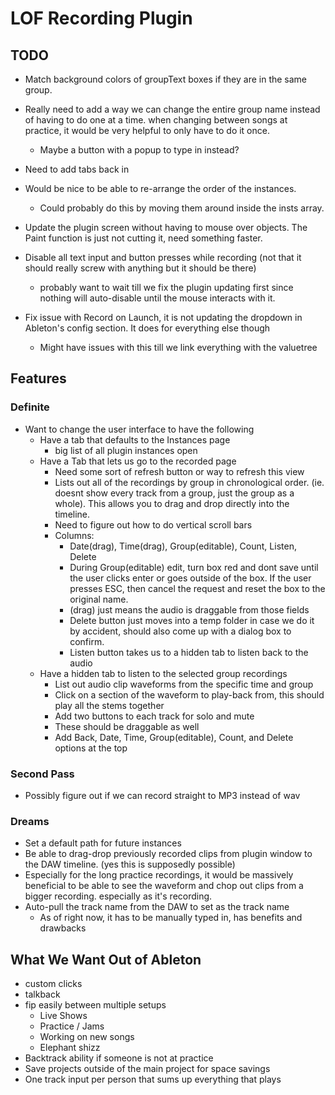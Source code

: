 # LOF Recording Plugin

## TODO
- Match background colors of groupText boxes if they are in the same group.

- Really need to add a way we can change the entire group name instead of having
  to do one at a time.  when changing between songs at practice, it would be
  very helpful to only have to do it once.
  - Maybe a button with a popup to type in instead?

- Need to add tabs back in

- Would be nice to be able to re-arrange the order of the instances.
  - Could probably do this by moving them around inside the insts array.

- Update the plugin screen without having to mouse over objects.  The Paint
  function is just not cutting it, need something faster.

- Disable all text input and button presses while recording (not that it should
  really screw with anything but it should be there)
  - probably want to wait till we fix the plugin updating first since nothing
    will auto-disable until the mouse interacts with it.

- Fix issue with Record on Launch, it is not updating the dropdown in Ableton's
  config section.  It does for everything else though
  - Might have issues with this till we link everything with the valuetree

## Features

### Definite
  - Want to change the user interface to have the following
    - Have a tab that defaults to the Instances page
      - big list of all plugin instances open
    - Have a Tab that lets us go to the recorded page
      - Need some sort of refresh button or way to refresh this view
      - Lists out all of the recordings by group in chronological order. (ie.
        doesnt show every track from a group, just the group as a whole).  This
        allows you to drag and drop directly into the timeline.
      - Need to figure out how to do vertical scroll bars
      - Columns:
        - Date(drag), Time(drag), Group(editable), Count, Listen, Delete
        - During Group(editable) edit, turn box red and dont save until the user
          clicks enter or goes outside of the box.  If the user presses ESC,
          then cancel the request and reset the box to the original name.
        - (drag) just means the audio is draggable from those fields
        - Delete button just moves into a temp folder in case we do it by
          accident, should also come up with a dialog box to confirm.
        - Listen button takes us to a hidden tab to listen back to the audio
    - Have a hidden tab to listen to the selected group recordings
      - List out audio clip waveforms from the specific time and group
      - Click on a section of the waveform to play-back from, this should play
        all the stems together
      - Add two buttons to each track for solo and mute
      - These should be draggable as well
      - Add Back, Date, Time, Group(editable), Count, and Delete options at the top

### Second Pass
- Possibly figure out if we can record straight to MP3 instead of wav

### Dreams
- Set a default path for future instances
- Be able to drag-drop previously recorded clips from plugin window to the DAW
  timeline.  (yes this is supposedly possible)
- Especially for the long practice recordings, it would be massively beneficial
  to be able to see the waveform and chop out clips from a bigger recording.
  especially as it's recording.
- Auto-pull the track name from the DAW to set as the track name
  - As of right now, it has to be manually typed in, has benefits and drawbacks


## What We Want Out of Ableton
- custom clicks
- talkback
- fip easily between multiple setups
  - Live Shows
  - Practice / Jams
  - Working on new songs
  - Elephant shizz
- Backtrack ability if someone is not at practice
- Save projects outside of the main project for space savings
- One track input per person that sums up everything that plays
